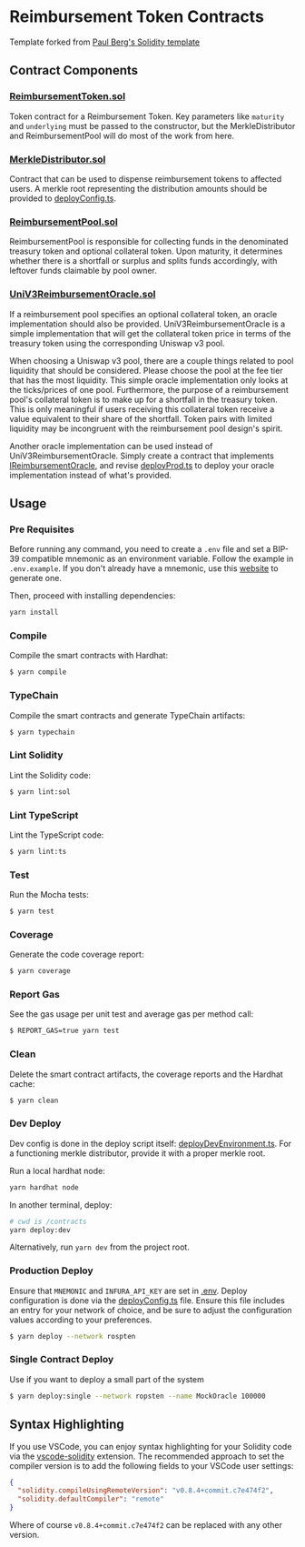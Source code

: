 # Reimbursement Token Contracts

Template forked from [Paul Berg's Solidity template](https://github.com/paulrberg/solidity-template)

## Contract Components

### [ReimbursementToken.sol](./contracts/ReimbursementToken.sol)

Token contract for a Reimbursement Token. Key parameters like `maturity` and `underlying` must be passed to the constructor, but the MerkleDistributor and ReimbursementPool will do most of the work from here.

### [MerkleDistributor.sol](./contracts/MerkleDistributor.sol)

Contract that can be used to dispense reimbursement tokens to affected users. A merkle root representing the distribution amounts should be provided to [deployConfig.ts](./scripts/deployConfig.ts).

### [ReimbursementPool.sol](./contracts/ReimbursementPool.sol)

ReimbursementPool is responsible for collecting funds in the denominated treasury token and optional collateral token. Upon maturity, it determines whether there is a shortfall or surplus and splits funds accordingly, with leftover funds claimable by pool owner.

### [UniV3ReimbursementOracle.sol](./contracts/UniV3ReimbursementOracle.sol)

If a reimbursement pool specifies an optional collateral token, an oracle implementation should also be provided. UniV3ReimbursementOracle is a simple implementation that will get the collateral token price in terms of the treasury token using the corresponding Uniswap v3 pool.

When choosing a Uniswap v3 pool, there are a couple things related to pool liquidity that should be considered. Please choose the pool at the fee tier that has the most liquidity. This simple oracle implementation only looks at the ticks/prices of one pool. Furthermore, the purpose of a reimbursement pool's collateral token is to make up for a shortfall in the treasury token. This is only meaningful if users receiving this collateral token receive a value equivalent to their share of the shortfall. Token pairs with limited liquidity may be incongruent with the reimbursement pool design's spirit.

Another oracle implementation can be used instead of UniV3ReimbursementOracle. Simply create a contract that implements [IReimbursementOracle](./contracts/interfaces/IReimbursementOracle.sol), and revise [deployProd.ts](./scripts/deployProd.ts) to deploy your oracle implementation instead of what's provided.

## Usage

### Pre Requisites

Before running any command, you need to create a `.env` file and set a BIP-39 compatible mnemonic as an environment
variable. Follow the example in `.env.example`. If you don't already have a mnemonic, use this [website](https://iancoleman.io/bip39/) to generate one.

Then, proceed with installing dependencies:

```sh
yarn install
```

### Compile

Compile the smart contracts with Hardhat:

```sh
$ yarn compile
```

### TypeChain

Compile the smart contracts and generate TypeChain artifacts:

```sh
$ yarn typechain
```

### Lint Solidity

Lint the Solidity code:

```sh
$ yarn lint:sol
```

### Lint TypeScript

Lint the TypeScript code:

```sh
$ yarn lint:ts
```

### Test

Run the Mocha tests:

```sh
$ yarn test
```

### Coverage

Generate the code coverage report:

```sh
$ yarn coverage
```

### Report Gas

See the gas usage per unit test and average gas per method call:

```sh
$ REPORT_GAS=true yarn test
```

### Clean

Delete the smart contract artifacts, the coverage reports and the Hardhat cache:

```sh
$ yarn clean
```

### Dev Deploy

Dev config is done in the deploy script itself: [deployDevEnvironment.ts](./scripts/deployDevEnvironment.ts). For a functioning merkle distributor, provide it with a proper merkle root.

Run a local hardhat node:

```sh
yarn hardhat node
```

In another terminal, deploy:

```sh
# cwd is /contracts
yarn deploy:dev
```

Alternatively, run `yarn dev` from the project root.

### Production Deploy

Ensure that `MNEMONIC` and `INFURA_API_KEY` are set in [.env](/contracts/.env). Deploy configuration is done via the [deployConfig.ts](/contracts/scripts/deployConfig.ts) file. Ensure this file includes an entry for your network of choice, and be sure to adjust the configuration values according to your preferences.

```sh
$ yarn deploy --network rospten
```

### Single Contract Deploy

Use if you want to deploy a small part of the system

```sh
$ yarn deploy:single --network ropsten --name MockOracle 100000
```

## Syntax Highlighting

If you use VSCode, you can enjoy syntax highlighting for your Solidity code via the
[vscode-solidity](https://github.com/juanfranblanco/vscode-solidity) extension. The recommended approach to set the
compiler version is to add the following fields to your VSCode user settings:

```json
{
  "solidity.compileUsingRemoteVersion": "v0.8.4+commit.c7e474f2",
  "solidity.defaultCompiler": "remote"
}
```

Where of course `v0.8.4+commit.c7e474f2` can be replaced with any other version.
